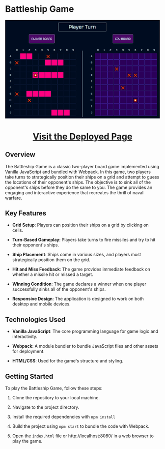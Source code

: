 # Battleship Game

![Page Preview](battleship-preview.PNG)

<div align="center">
   <h1>
   <a href="https://matalvarez10.github.io/Battleship-js/">Visit the Deployed Page</a>
   </h1>
</div>


## Overview

The Battleship Game is a classic two-player board game implemented using Vanilla JavaScript and bundled with Webpack. In this game, two players take turns to strategically position their ships on a grid and attempt to guess the locations of their opponent's ships. The objective is to sink all of the opponent's ships before they do the same to you. The game provides an engaging and interactive experience that recreates the thrill of naval warfare.

## Key Features

- **Grid Setup**: Players can position their ships on a grid by clicking on cells.

- **Turn-Based Gameplay**: Players take turns to fire missiles and try to hit their opponent's ships.

- **Ship Placement**: Ships come in various sizes, and players must strategically position them on the grid.

- **Hit and Miss Feedback**: The game provides immediate feedback on whether a missile hit or missed a target.

- **Winning Condition**: The game declares a winner when one player successfully sinks all of the opponent's ships.

- **Responsive Design**: The application is designed to work on both desktop and mobile devices.

## Technologies Used

- **Vanilla JavaScript**: The core programming language for game logic and interactivity.

- **Webpack**: A module bundler to bundle JavaScript files and other assets for deployment.

- **HTML/CSS**: Used for the game's structure and styling.


## Getting Started

To play the Battleship Game, follow these steps:

1. Clone the repository to your local machine.

2. Navigate to the project directory.

3. Install the required dependencies with `npm install`

4. Build the project using `npm start` to bundle the code with Webpack.

5. Open the `index.html` file or http://localhost:8080/ in a web browser to play the game.
